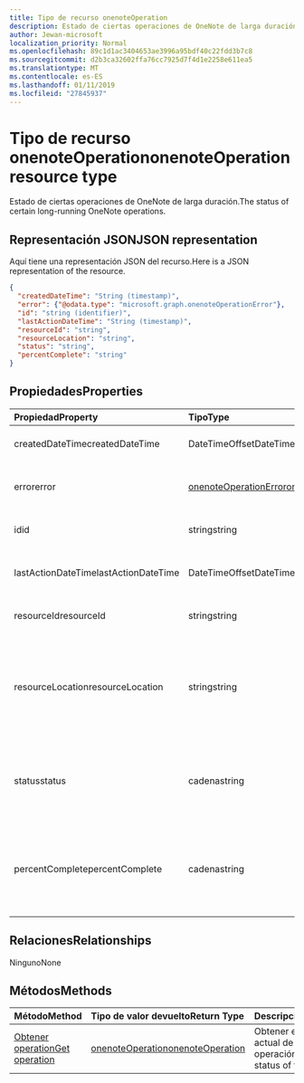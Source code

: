 ```yaml
---
title: Tipo de recurso onenoteOperation
description: Estado de ciertas operaciones de OneNote de larga duración.
author: Jewan-microsoft
localization_priority: Normal
ms.openlocfilehash: 89c1d1ac3404653ae3996a95bdf40c22fdd3b7c8
ms.sourcegitcommit: d2b3ca32602ffa76cc7925d7f4d1e2258e611ea5
ms.translationtype: MT
ms.contentlocale: es-ES
ms.lasthandoff: 01/11/2019
ms.locfileid: "27845937"
---
```

# <a name="onenoteoperation-resource-type"></a><span data-ttu-id="c3b0b-103">Tipo de recurso onenoteOperation</span><span class="sxs-lookup"><span data-stu-id="c3b0b-103">onenoteOperation resource type</span></span>

<span data-ttu-id="c3b0b-104">Estado de ciertas operaciones de OneNote de larga duración.</span><span class="sxs-lookup"><span data-stu-id="c3b0b-104">The status of certain long-running OneNote operations.</span></span>

## <a name="json-representation"></a><span data-ttu-id="c3b0b-105">Representación JSON</span><span class="sxs-lookup"><span data-stu-id="c3b0b-105">JSON representation</span></span>

<span data-ttu-id="c3b0b-106">Aquí tiene una representación JSON del recurso.</span><span class="sxs-lookup"><span data-stu-id="c3b0b-106">Here is a JSON representation of the resource.</span></span>

<!--{
  "blockType": "resource",
  "optionalProperties": [],
  "baseType": "microsoft.graph.operation",
  "@odata.type": "microsoft.graph.onenoteOperation"
}-->

```json
{
  "createdDateTime": "String (timestamp)",
  "error": {"@odata.type": "microsoft.graph.onenoteOperationError"},
  "id": "string (identifier)",
  "lastActionDateTime": "String (timestamp)",
  "resourceId": "string",
  "resourceLocation": "string",
  "status": "string",
  "percentComplete": "string"
}

```
## <a name="properties"></a><span data-ttu-id="c3b0b-107">Propiedades</span><span class="sxs-lookup"><span data-stu-id="c3b0b-107">Properties</span></span>
| <span data-ttu-id="c3b0b-108">Propiedad</span><span class="sxs-lookup"><span data-stu-id="c3b0b-108">Property</span></span>     | <span data-ttu-id="c3b0b-109">Tipo</span><span class="sxs-lookup"><span data-stu-id="c3b0b-109">Type</span></span>   |<span data-ttu-id="c3b0b-110">Descripción</span><span class="sxs-lookup"><span data-stu-id="c3b0b-110">Description</span></span>|
|:---------------|:--------|:----------|
|<span data-ttu-id="c3b0b-111">createdDateTime</span><span class="sxs-lookup"><span data-stu-id="c3b0b-111">createdDateTime</span></span>| <span data-ttu-id="c3b0b-112">DateTimeOffset</span><span class="sxs-lookup"><span data-stu-id="c3b0b-112">DateTimeOffset</span></span> |<span data-ttu-id="c3b0b-113">La hora de inicio de la operación.</span><span class="sxs-lookup"><span data-stu-id="c3b0b-113">The start time of the operation.</span></span>|
|<span data-ttu-id="c3b0b-114">error</span><span class="sxs-lookup"><span data-stu-id="c3b0b-114">error</span></span>|[<span data-ttu-id="c3b0b-115">onenoteOperationError</span><span class="sxs-lookup"><span data-stu-id="c3b0b-115">onenoteOperationError</span></span>](onenoteoperationerror.md)|<span data-ttu-id="c3b0b-116">Error devuelto por la operación.</span><span class="sxs-lookup"><span data-stu-id="c3b0b-116">The error returned by the operation.</span></span>|
|<span data-ttu-id="c3b0b-117">id</span><span class="sxs-lookup"><span data-stu-id="c3b0b-117">id</span></span>|<span data-ttu-id="c3b0b-118">string</span><span class="sxs-lookup"><span data-stu-id="c3b0b-118">string</span></span>|<span data-ttu-id="c3b0b-119">Id. de operación. Solo lectura.</span><span class="sxs-lookup"><span data-stu-id="c3b0b-119">The operation id. Read-only.</span></span>|
|<span data-ttu-id="c3b0b-120">lastActionDateTime</span><span class="sxs-lookup"><span data-stu-id="c3b0b-120">lastActionDateTime</span></span>| <span data-ttu-id="c3b0b-121">DateTimeOffset</span><span class="sxs-lookup"><span data-stu-id="c3b0b-121">DateTimeOffset</span></span> |<span data-ttu-id="c3b0b-122">Hora de la última acción de la operación.</span><span class="sxs-lookup"><span data-stu-id="c3b0b-122">The time of the last action of the operation.</span></span>|
|<span data-ttu-id="c3b0b-123">resourceId</span><span class="sxs-lookup"><span data-stu-id="c3b0b-123">resourceId</span></span>|<span data-ttu-id="c3b0b-124">string</span><span class="sxs-lookup"><span data-stu-id="c3b0b-124">string</span></span>|<span data-ttu-id="c3b0b-125">Identificador del recurso.</span><span class="sxs-lookup"><span data-stu-id="c3b0b-125">The resource id.</span></span>|
|<span data-ttu-id="c3b0b-126">resourceLocation</span><span class="sxs-lookup"><span data-stu-id="c3b0b-126">resourceLocation</span></span>|<span data-ttu-id="c3b0b-127">string</span><span class="sxs-lookup"><span data-stu-id="c3b0b-127">string</span></span>|<span data-ttu-id="c3b0b-p101">URI de recurso del objeto. Por ejemplo, el URI de recurso de una página o sección copiada.</span><span class="sxs-lookup"><span data-stu-id="c3b0b-p101">The resource URI for the object. For example, the resource URI for a copied page or section.</span></span> |
|<span data-ttu-id="c3b0b-130">status</span><span class="sxs-lookup"><span data-stu-id="c3b0b-130">status</span></span>|<span data-ttu-id="c3b0b-131">cadena</span><span class="sxs-lookup"><span data-stu-id="c3b0b-131">string</span></span>|<span data-ttu-id="c3b0b-132">Estado actual de la operación: `notstarted`, `running`, `completed` o `failed`</span><span class="sxs-lookup"><span data-stu-id="c3b0b-132">The current status of the operation: `notstarted`, `running`, `completed`, `failed`</span></span> |
|<span data-ttu-id="c3b0b-133">percentComplete</span><span class="sxs-lookup"><span data-stu-id="c3b0b-133">percentComplete</span></span>|<span data-ttu-id="c3b0b-134">cadena</span><span class="sxs-lookup"><span data-stu-id="c3b0b-134">string</span></span>|<span data-ttu-id="c3b0b-135">El porcentaje de operación completada si la operación todavía tiene el estado `running`</span><span class="sxs-lookup"><span data-stu-id="c3b0b-135">The operation percent complete if the operation is still in `running` status</span></span>

## <a name="relationships"></a><span data-ttu-id="c3b0b-136">Relaciones</span><span class="sxs-lookup"><span data-stu-id="c3b0b-136">Relationships</span></span>
<span data-ttu-id="c3b0b-137">Ninguno</span><span class="sxs-lookup"><span data-stu-id="c3b0b-137">None</span></span>


## <a name="methods"></a><span data-ttu-id="c3b0b-138">Métodos</span><span class="sxs-lookup"><span data-stu-id="c3b0b-138">Methods</span></span>

| <span data-ttu-id="c3b0b-139">Método</span><span class="sxs-lookup"><span data-stu-id="c3b0b-139">Method</span></span>           | <span data-ttu-id="c3b0b-140">Tipo de valor devuelto</span><span class="sxs-lookup"><span data-stu-id="c3b0b-140">Return Type</span></span>    |<span data-ttu-id="c3b0b-141">Descripción</span><span class="sxs-lookup"><span data-stu-id="c3b0b-141">Description</span></span>|
|:---------------|:--------|:----------|
|[<span data-ttu-id="c3b0b-142">Obtener operation</span><span class="sxs-lookup"><span data-stu-id="c3b0b-142">Get operation</span></span>](../api/onenoteoperation-get.md) | [<span data-ttu-id="c3b0b-143">onenoteOperation</span><span class="sxs-lookup"><span data-stu-id="c3b0b-143">onenoteOperation</span></span>](onenoteoperation.md) |<span data-ttu-id="c3b0b-144">Obtener el estado actual de la operación.</span><span class="sxs-lookup"><span data-stu-id="c3b0b-144">Get the status of the operation.</span></span> |

<!-- uuid: 8fcb5dbc-d5aa-4681-8e31-b001d5168d79
2015-10-25 14:57:30 UTC -->
<!-- {
  "type": "#page.annotation",
  "description": "onenoteOperation resource",
  "keywords": "",
  "section": "documentation",
  "tocPath": ""
}-->
